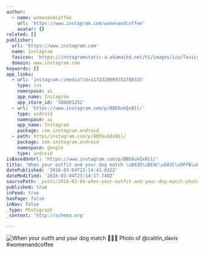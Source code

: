 ```yaml
---
author:
  - name: womenandcoffee
    url: 'https://www.instagram.com/womenandcoffee'
    avatar: {}
related: []
publisher:
  url: 'https://www.instagram.com'
  name: Instagram
  favicon: 'https://instagramstatic-a.akamaihd.net/h1/images/ico/favicon.ico/7cdab0872b15.ico'
  domain: www.instagram.com
keywords: []
app_links:
  - url: 'instagram://media?id=1172320089752788325'
    type: ios
    namespace: ai
    app_name: Instagram
    app_store_id: '389801252'
  - url: 'https://www.instagram.com/p/BBE6ukQxN1l/'
    type: android
    namespace: ai
    app_name: Instagram
    package: com.instagram.android
  - path: https/instagram.com/p/BBE6ukQxN1l/
    package: com.instagram.android
    namespace: google
    type: android
isBasedOnUrl: 'https://www.instagram.com/p/BBE6ukQxN1l/'
title: "When your outfit and your dog match \uD83D\uDE4C\uD83C\uDFFB\uD83D\uDC95 Photo of @caitlin_davis #womenandcoffee"
datePublished: '2016-03-04T23:14:43.832Z'
dateModified: '2016-03-04T23:14:17.740Z'
sourcePath: _posts/2016-03-04-when-your-outfit-and-your-dog-match-photo-of-caitlin.md
published: true
inFeed: true
hasPage: false
inNav: false
_type: Photograph
_context: 'http://schema.org'

---
```

![When your outfit and your dog match  Photo of &commat;caitlin&lowbar;davis &num;womenandcoffee](https://scontent.cdninstagram.com/t51.2885-15/sh0.08/e35/p640x640/12558400_879498602168212_2143162405_n.jpg?ig_cache_key=MTE3MjMyMDA4OTc1Mjc4ODMyNQ%3D%3D.2)